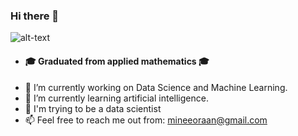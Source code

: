 ### Hi there 👋


![alt-text](https://tenor.com/view/rage-faces-seriously-irritated-gif-15388099.gif)


- #### :mortar_board: Graduated from applied mathematics 🎓
- 🔭 I’m currently working on Data Science and Machine Learning.
- 🌱 I’m currently learning artificial intelligence.
- 💖 I'm trying to be a data scientist
- 📫 Feel free to reach me out from: mineeoraan@gmail.com
